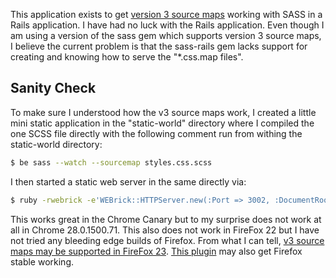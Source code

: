 This application exists to get [version 3 source maps](https://docs.google.com/document/d/1U1RGAehQwRypUTovF1KRlpiOFze0b-_2gc6fAH0KY0k/edit#heading=h.75yo6yoyk7x5) working with SASS in a Rails application.  I have had no luck with the Rails application.  Even though I am using a version of the sass gem which supports version 3 source maps, I believe the current problem is that the sass-rails gem lacks support for creating and knowing how to serve the "*.css.map files".

## Sanity Check

To make sure I understood how the v3 source maps work, I created a little mini static application in the "static-world" directory where I compiled the one SCSS file directly with the following comment run from withing the static-world directory:

```bash
$ be sass --watch --sourcemap styles.css.scss
```

I then started a static web server in the same directly via:

```bash
$ ruby -rwebrick -e'WEBrick::HTTPServer.new(:Port => 3002, :DocumentRoot => Dir.pwd).start'
```

This works great in the Chrome Canary but to my surprise does not work at all in Chrome 28.0.1500.71.  This also does not work in FireFox 22 but I have not tried any bleeding edge builds of Firefox.  From what I can tell, [v3 source maps may be supported in FireFox 23](https://wiki.mozilla.org/DevTools/Features/SourceMap).  [This plugin](https://addons.mozilla.org/en-US/firefox/addon/firesass-for-firebug/) may also get Firefox stable working.
